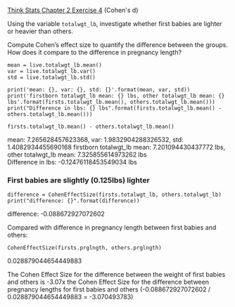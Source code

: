 [Think Stats Chapter 2 Exercise 4](http://greenteapress.com/thinkstats2/html/thinkstats2003.html#toc24) (Cohen's d)

Using the variable `totalwgt_lb`, investigate whether first babies are lighter or heavier than others.

Compute Cohen’s effect size to quantify the difference between the groups. How does it compare to the difference in pregnancy length?

    mean = live.totalwgt_lb.mean()
    var = live.totalwgt_lb.var()
    std = live.totalwgt_lb.std()
    
    print('mean: {}, var: {}, std: {}'.format(mean, var, std))
    print('firstborn totalwgt_lb mean: {} lbs, other totalwgt_lb mean: {} lbs'.format(firsts.totalwgt_lb.mean(), others.totalwgt_lb.mean()))
    print("Difference in lbs: {} lbs".format(firsts.totalwgt_lb.mean() - others.totalwgt_lb.mean()))
    
    firsts.totalwgt_lb.mean() - others.totalwgt_lb.mean()

mean: 7.265628457623368, var: 1.9832904288326532, std: 1.4082934455690168
firstborn totalwgt_lb mean: 7.201094430437772 lbs, other totalwgt_lb mean: 7.325855614973262 lbs  
Difference in lbs: -0.12476118453549034 lbs

### First babies are slightly (0.125lbs) lighter

    difference = CohenEffectSize(firsts.totalwgt_lb, others.totalwgt_lb) 
    print("difference: {}".format(difference))
difference: -0.088672927072602

Compared with difference in pregnancy length between first babies and others:

    CohenEffectSize(firsts.prglngth, others.prglngth)
    
0.028879044654449883

The Cohen Effect Size for the difference between the weight of first babies and others is -3.07x the Cohen Effect Size for the difference between pregnancy lengths for first babies and others (-0.088672927072602 / 0.028879044654449883 = -3.070493783)

